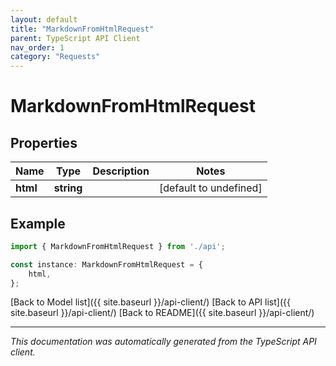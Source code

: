 ```yaml
---
layout: default
title: "MarkdownFromHtmlRequest"
parent: TypeScript API Client
nav_order: 1
category: "Requests"
---
```


# MarkdownFromHtmlRequest


## Properties

Name | Type | Description | Notes
------------ | ------------- | ------------- | -------------
**html** | **string** |  | [default to undefined]

## Example

```typescript
import { MarkdownFromHtmlRequest } from './api';

const instance: MarkdownFromHtmlRequest = {
    html,
};
```

[Back to Model list]({{ site.baseurl }}/api-client/) [Back to API list]({{ site.baseurl }}/api-client/) [Back to README]({{ site.baseurl }}/api-client/)


---

*This documentation was automatically generated from the TypeScript API client.*
